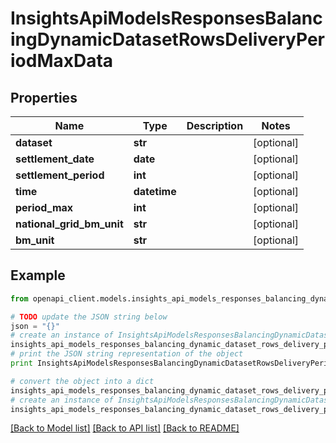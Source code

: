 # InsightsApiModelsResponsesBalancingDynamicDatasetRowsDeliveryPeriodMaxData


## Properties
Name | Type | Description | Notes
------------ | ------------- | ------------- | -------------
**dataset** | **str** |  | [optional] 
**settlement_date** | **date** |  | [optional] 
**settlement_period** | **int** |  | [optional] 
**time** | **datetime** |  | [optional] 
**period_max** | **int** |  | [optional] 
**national_grid_bm_unit** | **str** |  | [optional] 
**bm_unit** | **str** |  | [optional] 

## Example

```python
from openapi_client.models.insights_api_models_responses_balancing_dynamic_dataset_rows_delivery_period_max_data import InsightsApiModelsResponsesBalancingDynamicDatasetRowsDeliveryPeriodMaxData

# TODO update the JSON string below
json = "{}"
# create an instance of InsightsApiModelsResponsesBalancingDynamicDatasetRowsDeliveryPeriodMaxData from a JSON string
insights_api_models_responses_balancing_dynamic_dataset_rows_delivery_period_max_data_instance = InsightsApiModelsResponsesBalancingDynamicDatasetRowsDeliveryPeriodMaxData.from_json(json)
# print the JSON string representation of the object
print InsightsApiModelsResponsesBalancingDynamicDatasetRowsDeliveryPeriodMaxData.to_json()

# convert the object into a dict
insights_api_models_responses_balancing_dynamic_dataset_rows_delivery_period_max_data_dict = insights_api_models_responses_balancing_dynamic_dataset_rows_delivery_period_max_data_instance.to_dict()
# create an instance of InsightsApiModelsResponsesBalancingDynamicDatasetRowsDeliveryPeriodMaxData from a dict
insights_api_models_responses_balancing_dynamic_dataset_rows_delivery_period_max_data_form_dict = insights_api_models_responses_balancing_dynamic_dataset_rows_delivery_period_max_data.from_dict(insights_api_models_responses_balancing_dynamic_dataset_rows_delivery_period_max_data_dict)
```
[[Back to Model list]](../README.md#documentation-for-models) [[Back to API list]](../README.md#documentation-for-api-endpoints) [[Back to README]](../README.md)


